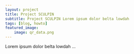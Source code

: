 ```yaml
---
layout: project
title: Project SCULPIN
subtitle: Project SCULPIN Lorem ipsum dolor belta lowdah
tags: [blog, howto]
featured_image:
    image: qr_data.png
---
```

Lorem ipsum dolor belta lowdah ...